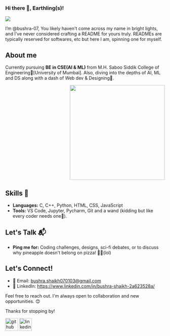 ### Hi there 👋,  Earthling(s)!
![](https://media.licdn.com/dms/image/D4D16AQEXDU9eLAJ1eQ/profile-displaybackgroundimage-shrink_350_1400/0/1693038689047?e=1709164800&v=beta&t=PUz3OVV6zoTy2y_LeDt04VWzp4RE8uvMV2-w_X96DRs)

I’m @bushra-07, You likely haven't come across my name in bright lights, and I've never considered crafting a README for yours truly. READMEs are typically reserved for softwares, etc but here I am, spinning one for myself.

## About me

Currently pursuing **BE in CSE(AI & ML)** from M.H. Saboo Siddik College of Engineering🚀[University of Mumbai].
Also, diving into the depths of AI, ML and DS along with a dash of Web dev & Designing🎨.
<p align="right">
  <img widhth="460" height="300" src="https://img.freepik.com/premium-photo/flat-illustration-secretary-s-day-celebration_756748-53101.jpg?size=626&ext=jpg&ga=GA1.1.1546980028.1702598400&semt=ais" >
</p>

## Skills 🚀

- **Languages:** C, C++, Python, HTML, CSS, JavaScript
- **Tools:** VS Code, Jupyter, Pycharm, Git and a wand (kidding but like every coder needs one🖖).

## Let's Talk 📬

- **Ping me for:** Coding challenges, designs, sci-fi debates, or to discuss why pineapple doesn't belong on pizza! 🍍🚫(lol)

## Let's Connect!
- 📧 Email: bushra.shaikh070103@gmail.com
- 💼 LinkedIn: https://www.linkedin.com/in/bushra-shaikh-2a623528a/


Feel free to reach out. I'm always open to collaboration and new opportunities. 😊

Thanks for stopping by!





[<img src='https://cdn.jsdelivr.net/npm/simple-icons@3.0.1/icons/github.svg' alt='github' height='40'>](https://github.com/bushra-07)  [<img src='https://cdn.jsdelivr.net/npm/simple-icons@3.0.1/icons/linkedin.svg' alt='linkedin' height='40'>](https://www.linkedin.com/in/https://www.linkedin.com/in/bushra-shaikh-2a623528a//)  

